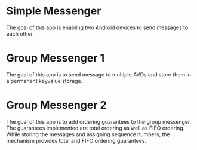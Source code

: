# Simple Messenger

The goal of this app is enabling two Android devices to send messages to each other.

# Group Messenger 1

The goal of this app is to send message to multiple AVDs and store them in a permanent keyvalue storage.

# Group Messenger 2

The goal of this app is to add ordering guarantees to the group messenger. The guarantees implemented are total
ordering as well as FIFO ordering. While storing the messages and assigning sequence numbers, the mechanism provides
total and FIFO ordering guarantees.
